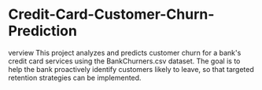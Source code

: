 # Credit-Card-Customer-Churn-Prediction
verview This project analyzes and predicts customer churn for a bank's credit card services using the BankChurners.csv dataset. The goal is to help the bank proactively identify customers likely to leave, so that targeted retention strategies can be implemented.
